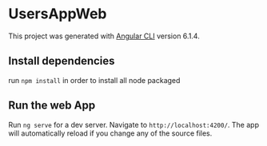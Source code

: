 # UsersAppWeb

This project was generated with [Angular CLI](https://github.com/angular/angular-cli) version 6.1.4.

## Install dependencies

run `npm install` in order to install all node packaged 

## Run the web App

Run `ng serve` for a dev server. Navigate to `http://localhost:4200/`. The app will automatically reload if you change any of the source files.

